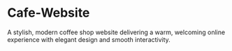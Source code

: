 # Cafe-Website
A stylish, modern coffee shop website delivering a warm, welcoming online experience with elegant design and smooth interactivity.
